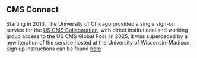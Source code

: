 ## CMS Connect 

Starting in 2013, The University of Chicago provided a single sign-on service for the [US CMS Collaboration](https://uscms.org/uscms_at_work/collaboration/organization.shtml), with direct institutional and working group access
to the US CMS Global Pool. In 2025, it was superceded by a new iteration of the service hosted at the University of Wisconsin-Madison. Sign up instructions can be found [here](https://twiki.cern.ch/twiki/bin/view/CMSPublic/WorkBookCMSConnect#Sign_up_to_CMS_Connect)
